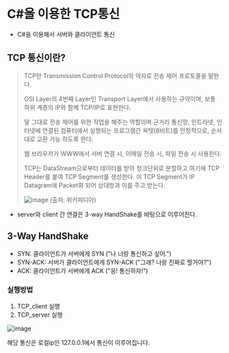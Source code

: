 # C#을 이용한 TCP통신
- C#을 이용해서 서버와 클라이언트 통신

## TCP 통신이란?
> TCP란 Transmission Control Protocol의 약자로 전송 제어 프로토콜을 말한다.
> 
> OSI Layer의 4번째 Layer인 Transport Layer에서 사용하는 규약이며, 보통 하위 계층의 IP와 함께 TCP/IP로 표현한다.
> 
> 말 그대로 전송 제어를 위한 작업을 해주는 역할이며 근거리 통신망, 인트라넷, 인터넷에 연결된 컴퓨터에서 실행되는 프로그램간 옥텟(8비트)를 안정적으로, 순서대로 교환 가능 하도록 한다.
> 
> 웹 브라우저가 WWW에서 서버 연결 시, 이메일 전송 시, 파일 전송 시 사용한다.
> 
> TCP는 DataStream으로부터 데이터를 받아 청크단위로 분할하고 여기에 TCP Header를 붙여 TCP Segment를 생성한다. 이 TCP Segment가 IP Datagram에 Packet화 되어 상대방과 이를 주고 받는다.
>
> ![image](https://github.com/hjyoon99/Csharp_TCP/assets/108658882/9ddf0907-2c6a-49e7-924e-e4b81e885098)
> (출처: 위키피디아)
> 
- server와 client 간 연결은 3-way HandShake를 바탕으로 이루어진다.

## 3-Way HandShake
- SYN: 클라이언트가 서버에게 SYN ("나 너랑 통신하고 싶어.")
- SYN-ACK: 서버가 클라이언트에게 SYN-ACK ("그래? 나랑 진짜로 할거야?")
- ACK: 클라이언트가 서버에게 ACK ("응! 통신하자!")

### 실행방법
1. TCP_client 실행
2. TCP_server 실행

![image](https://github.com/hjyoon99/Csharp_TCP/assets/108658882/a460179a-7ae4-4e2b-b8a1-76123837cd85)

해당 통신은 로컬ip인 127.0.0.1에서 통신이 이루어집니다.
